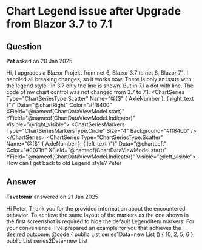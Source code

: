 # Chart Legend issue after Upgrade from Blazor 3.7 to 7.1

## Question

**Pet** asked on 20 Jan 2025

Hi, I upgrades a Blazor Projekt from net 6, Blazor 3.7 to net 8, Blazor 7.1. I handled all breaking changes, so it works now. There is only an issue with the legend style : in 3.7 only the line is shown. But in 7.1 a dot with line. The code of my chart control was not changed from 3.7 to 7.1. <TelerikChart Height="200px"> <ChartPlotArea Background="#FAFAFA"> </ChartPlotArea> <ChartTooltip Visible="true"> </ChartTooltip> <ChartSeriesItems> <ChartSeries Type="ChartSeriesType.Scatter" Name="@($" { AxleNumber }: { right_text }")" Data="@chartRight" Color="#ff8400" XField="@nameof(ChartDataViewModel.start)" YField="@nameof(ChartDataViewModel.Indicator)" Visible="@right_visible"> <ChartSeriesMarkers Type="ChartSeriesMarkersType.Circle" Size="4" Background="#ff8400" /> </ChartSeries> <ChartSeries Type="ChartSeriesType.Scatter" Name="@($" { AxleNumber }: { left_text }")" Data="@chartLeft" Color="#0071ff" XField="@nameof(ChartDataViewModel.start)" YField="@nameof(ChartDataViewModel.Indicator)" Visible="@left_visible"> <ChartSeriesMarkers Type="ChartSeriesMarkersType.Circle" Size="4" Background="#0071ff" /> </ChartSeries> </ChartSeriesItems> <ChartYAxes> <ChartYAxis Max="YAxis_Max" Min="YAxis_Min" /> </ChartYAxes> <ChartXAxes> <ChartXAxis Type="date" BaseUnit="days"> <ChartXAxisLabels Format="{0:dd.MM.yy}"> </ChartXAxisLabels> </ChartXAxis> </ChartXAxes> <ChartLegend Position="ChartLegendPosition.Custom" OffsetX="50" OffsetY="10" Height="10" Visible="@(right_visible && left_visible)" /> </TelerikChart> How can I get back to old Legend style? Peter

## Answer

**Tsvetomir** answered on 21 Jan 2025

Hi Peter, Thank you for the provided information about the encountered behavior. To achieve the same layout of the markers as the one shown in the first screenshot is required to hide the default LegendItem markers. For your convenience, I've prepared an example for you that achieves the desired outcome: <TelerikChart> <ChartSeriesItems> <ChartSeries Type="ChartSeriesType.Line" Name="Product 1" Data="@series1Data"> </ChartSeries> <ChartSeries Type="ChartSeriesType.Line" Name="Product 2" Data="@series2Data"> </ChartSeries> </ChartSeriesItems> <ChartCategoryAxes> <ChartCategoryAxis Categories="@xAxisItems"> </ChartCategoryAxis> </ChartCategoryAxes> <ChartTitle Text="Quarterly revenue per product"> </ChartTitle> <ChartLegend Position="ChartLegendPosition.Bottom"> <ChartLegendItem> <ChartLegendItemMarkers Visible="false"> </ChartLegendItemMarkers> </ChartLegendItem> </ChartLegend> </TelerikChart> @code {
public List <object> series1Data=new List <object> () { 10, 2, 5, 6 };
public List <object> series2Data=new List <object> () { 5, 8, 2, 7 };
public string[] xAxisItems=new string[] { "Q1", "Q2", "Q3", "Q4" };
} I hope this serves you well in continuing with your project. Regards, Tsvetomir Progress Telerik
